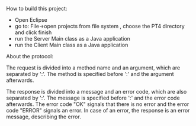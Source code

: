 How to build this project:
- Open Eclipse
- go to: File->open projects from file system , choose the PT4 directory and click finish
- run the Server Main class as a Java application
- run the Client Main class as a Java application

About the protocol:

The request is divided into a method name and an argument, which are separated
by ':'. The method is specified before ':' and the argument afterwards.

The response is divided into a message and an error code, which are also 
separated by ':'. The message is specified before ':' and the error code
afterwards.
The error code "OK" signals that there is no error
and the error code "ERROR" signals an error. In case of an error, the
response is an error message, describing the error.